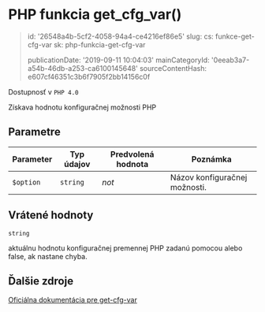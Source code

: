 PHP funkcia get_cfg_var()
=========================

> id: '26548a4b-5cf2-4058-94a4-ce4216ef86e5'
> slug:
> 	cs: funkce-get-cfg-var
> 	sk: php-funkcia-get-cfg-var
> 
> publicationDate: '2019-09-11 10:04:03'
> mainCategoryId: '0eeab3a7-a54b-46db-a253-ca6100145648'
> sourceContentHash: e607cf46351c3b6f7905f2bb14156c0f

Dostupnosť v `PHP 4.0`

Získava hodnotu konfiguračnej možnosti PHP


Parametre
--------------

| Parameter | Typ údajov | Predvolená hodnota | Poznámka |
|-----|-----|-----|-----|
| `$option` | `string` | *not* | Názov konfiguračnej možnosti. |


Vrátené hodnoty
----------------

`string`

aktuálnu hodnotu konfiguračnej premennej PHP zadanú pomocou
alebo false, ak nastane chyba.

Ďalšie zdroje
------------

[Oficiálna dokumentácia pre get-cfg-var](https://www.php.net/manual/en/function.get-cfg-var.php)

